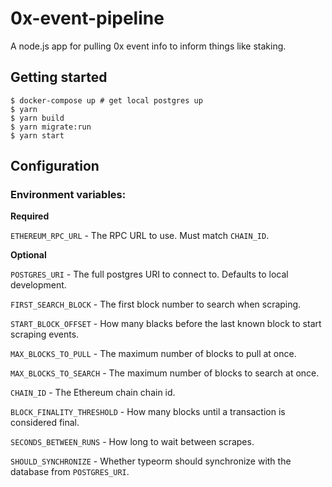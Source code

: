 # 0x-event-pipeline
A node.js app for pulling 0x event info to inform things like staking.

## Getting started

```
$ docker-compose up # get local postgres up
$ yarn
$ yarn build
$ yarn migrate:run
$ yarn start
```

## Configuration

### Environment variables:

**Required**

`ETHEREUM_RPC_URL` - The RPC URL to use. Must match `CHAIN_ID`.

**Optional**

`POSTGRES_URI` - The full postgres URI to connect to. Defaults to local development.

`FIRST_SEARCH_BLOCK` - The first block number to search when scraping.

`START_BLOCK_OFFSET` - How many blacks before the last known block to start scraping events.

`MAX_BLOCKS_TO_PULL` - The maximum number of blocks to pull at once.

`MAX_BLOCKS_TO_SEARCH` - The maximum number of blocks to search at once.

`CHAIN_ID` - The Ethereum chain chain id.

`BLOCK_FINALITY_THRESHOLD` - How many blocks until a transaction is considered final.

`SECONDS_BETWEEN_RUNS` - How long to wait between scrapes.

`SHOULD_SYNCHRONIZE` - Whether typeorm should synchronize with the database from `POSTGRES_URI`.